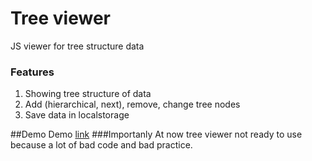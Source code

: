 # Tree viewer
JS viewer for tree structure data
### Features
1. Showing tree structure of data
2. Add (hierarchical, next), remove, change tree nodes
3. Save data in localstorage

##Demo
Demo [link](https://dl.dropboxusercontent.com/u/23512425/projects/treeview/index.html)
###Importanly
At now tree viewer not ready to use because a lot of bad code and bad practice. 